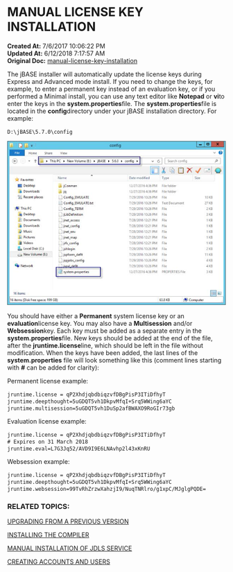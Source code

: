 # MANUAL LICENSE KEY INSTALLATION

**Created At:** 7/6/2017 10:06:22 PM  
**Updated At:** 6/12/2018 7:17:57 AM  
**Original Doc:** [manual-license-key-installation](https://docs.jbase.com/36690-installation-guides/manual-license-key-installation)  


The jBASE installer will automatically update the license keys during Express and Advanced mode install. If you need to change the keys, for example, to enter a permanent key instead of an evaluation key, or if you performed a Minimal install, you can use any text editor like **Notepad** or **vi**to enter the keys in the **system.properties**file. The **system.properties**file is located in the **config**directory under your jBASE installation directory. For example:

```
D:\jBASE\5.7.0\config
```

![](./blob.jpg)



You should have either a **Permanent** system license key or an **evaluation**license key. You may also have a **Multisession** and/or **Websession**key. Each key must be added as a separate entry in the **system.properties**file. New keys should be added at the end of the file, after the **jruntime.license**line, which should be left in the file without modification. When the keys have been added, the last lines of the **system.properties** file will look something like this (comment lines starting with **#** can be added for clarity):

Permanent license example:

```
jruntime.license = qP2XhdjqbdbiqzvfDBgPisP3ITiDfhyT
jruntime.deepthought=5uGDQT5vh1DkpvMfqI+Srq5WWing6aYC
jruntime.multisession=5uGDQT5vh1DuSp2afBWAXO9RoGIr73gb
```

Evaluation license example:

```
jruntime.license = qP2XhdjqbdbiqzvfDBgPisP3ITiDfhyT
# Expires on 31 March 2018
jruntime.eval=L7G3Jq52/AVD9I9E6LNAvhp2l43xKnRU
```

Websession example:

```
jruntime.license = qP2XhdjqbdbiqzvfDBgPisP3ITiDfhyT
jruntime.deepthought=5uGDQT5vh1DkpvMfqI+Srq5WWing6aYC
jruntime.websession=99TvRhZrzwXahzjI9/NuqTNRlro/g1xpC/MJglgPQDE=
```

### RELATED TOPICS:

[UPGRADING FROM A PREVIOUS VERSION](upgrading-from-a-previous-version)

[INSTALLING THE COMPILER](installing-the-windows-compiler)

[MANUAL INSTALLATION OF JDLS SERVICE](manual-installation-of-jdls-service)

[CREATING ACCOUNTS AND USERS](create-accounts-and-users)
